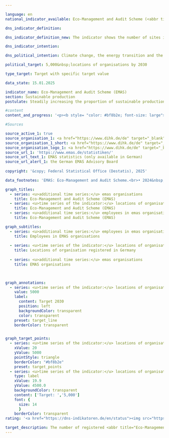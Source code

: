 ```yaml
---

language: en        
national_indicator_available: Eco-Management and Audit Scheme (<abbr title="Eco-Management and Audit Scheme" tabindex="0">EMAS</abbr>)        

dns_indicator_definition:         

dns_indicator_definition_new: The indicator shows the number of sites in Germany registered for the <abbr title="Eco-Management and Audit Scheme" tabindex="0">EMAS</abbr> (Eco-Management and Audit Scheme) environmental management system by both German and foreign organisations.        

dns_indicator_intention:         

dns_political_intention: Climate change, the energy transition and the scarcity of resources are presenting companies with new challenges, with the result that they must organise their business processes, structures and products in a way that protects the environment and conserves resources. The <abbr title="Eco-Management and Audit Scheme" tabindex="0">EMAS</abbr> environmental management system offers a concept for systematic operational environmental protection and is linked to the aim of continuously improving the environmental performance of the organisation's location.        

political_target: 5,000&nbsp;locations of organisations by 2030        

type_target: Target with specific target value        

data_state: 15.01.2025        

indicator_name: Eco-Management and Audit Scheme (EMAS)        
section: Sustainable production        
postulate: Steadily increasing the proportion of sustainable production        

#content         
content_and_progress: '<p><b style= "color: #bf8b2e; font-size: large">12.2.a Eco-Management and Audit Scheme (<abbr title="Eco-Management and Audit Scheme" tabindex="0">EMAS</abbr>)</b><br><br><b>Background</b><br><br>The environmental management system <abbr title="Eco-Management and Audit Scheme" tabindex="0">EMAS</abbr> (Eco-Management and Audit Scheme) is a voluntary instrument of the European Union (<abbr title="European Union" tabindex="0">EU</abbr>) that supports organisations of all sizes and sectors in systematically enhancing their environmental performance. Holding an <abbr title="Eco-Management and Audit Scheme" tabindex="0">EMAS</abbr> registration does not necessarily imply that the organisation or its products are fundamentally more environmentally friendly or sustainable than comparable organisations or products.<br><br>For initial registration or renewal of <abbr title="Eco-Management and Audit Scheme" tabindex="0">EMAS</abbr> certification, organisations are required to produce a publicly accessible environmental statement. This statement contains essential information on the organisation’s environmental impacts, including data on energy consumption, emissions, material input, water usage, waste generation, and land use with regard to biodiversity. Since 2010, large enterprises have been obliged to update their environmental statement annually. Small and medium-sized enterprises (<abbr title="Small and medium-sized enterprises" tabindex="0">SMEs</abbr>) may do so every two years upon application.<br><br>The environmental statement and other internal documents are subject to regular verification&nbsp;–&nbsp;at least once every three years&nbsp;–&nbsp;by independent, state-accredited environmental verifiers. Organisations that successfully complete these audits and have no violations of environmental law or registered complaints are included in the <abbr title="Eco-Management and Audit Scheme" tabindex="0">EMAS</abbr> register.<br><br>The <abbr title="Eco-Management and Audit Scheme" tabindex="0">EMAS</abbr> register records both the number of registered organisations and their operational sites. Foreign sites of German <abbr title="Eco-Management and Audit Scheme" tabindex="0">EMAS</abbr> organisations are also listed in the register, but are not included in the scope of this indicator.<br><br>Since 2017, companies from certain sectors have been allowed to extend <abbr title="Eco-Management and Audit Scheme" tabindex="0">EMAS</abbr> certification to multiple sites. This so-called multisite procedure was made cross-sectoral at the end of 2023. It enables organisations with numerous, structurally similar locations to have only a representative sample physically audited during initial validation and subsequent inspections. Organisations may choose to register their sites individually or through group registration in the <abbr title="Eco-Management and Audit Scheme" tabindex="0">EMAS</abbr> register&nbsp;–&nbsp;an aspect that has significantly influenced the development of the indicator.<br><br>Although <abbr title="Eco-Management and Audit Scheme" tabindex="0">EMAS</abbr> is a European system, it also has international relevance. In addition to <abbr title="European Union" tabindex="0">EU</abbr> Member States, countries such as Norway, Iceland, and Liechtenstein participate. Several multinational corporations&nbsp;–&nbsp;including BMW, Siemens, Coca-Cola HBC, and Nestlé&nbsp;–&nbsp;implement <abbr title="Eco-Management and Audit Scheme" tabindex="0">EMAS</abbr> even at locations outside the <abbr title="European Union" tabindex="0">EU</abbr>. These are listed in the <abbr title="Eco-Management and Audit Scheme" tabindex="0">EMAS</abbr> register but are not included in the number of <abbr title="Eco-Management and Audit Scheme" tabindex="0">EMAS</abbr> sites reported here.<br><br>In Germany, various funding programmes support companies in the implementation and maintenance of <abbr title="Eco-Management and Audit Scheme" tabindex="0">EMAS</abbr>. Moreover, <abbr title="Eco-Management and Audit Scheme" tabindex="0">EMAS</abbr>-registered organisations benefit from simplified regulatory environmental inspections in several Länder, as their regular reporting is recognised as evidence of exemplary environmental performance.<br><br><b>Development</b><br><br>Between 2005&nbsp;and 2024, the number of <abbr title="Eco-Management and Audit Scheme" tabindex="0">EMAS</abbr>-registered sites in Germany increased from 1,958&nbsp;to 4,533&nbsp;–&nbsp;an increase of 132%. A decisive factor in this rise was the registration of 1,987&nbsp;Aldi Süd sites in October 2024, following the described adjustment of the multisite procedure. Compared to the previous year (2023), which recorded 2,455&nbsp;registered sites, this corresponds to nearly a doubling in site numbers (+84.6%).<br><br>The politically defined target of increasing the number of <abbr title="Eco-Management and Audit Scheme" tabindex="0">EMAS</abbr>-registered sites to at least 5,000&nbsp;by 2030&nbsp;is likely to be achieved&nbsp;–&nbsp;provided that recent trends continue or that further large-scale group registrations occur. Although the number of <abbr title="Eco-Management and Audit Scheme" tabindex="0">EMAS</abbr> sites had been rising steadily even before 2023, the potential to meet the 2030&nbsp;target is primarily attributable to the expansion of the multisite procedure.<br><br>By contrast, the number of <abbr title="Eco-Management and Audit Scheme" tabindex="0">EMAS</abbr>-registered organisations&nbsp;–&nbsp;irrespective of the number of sites&nbsp;–&nbsp;has remained largely stable since 2020&nbsp;(1,122&nbsp;organisations in 2024), following a significant decline in previous years. Overall, this represents a decrease of 24.7% since 2005.<br><br>At the same time, the number of employees in <abbr title="Eco-Management and Audit Scheme" tabindex="0">EMAS</abbr> organisations increased from 961,000&nbsp;in 2005&nbsp;to 1,258,000&nbsp;in 2024&nbsp;–&nbsp;an increase of 30.9%. Compared with the previous year alone (1,180,000&nbsp;employees), this represents a growth of 6.6% in 2024. The data clearly indicate that <abbr title="Eco-Management and Audit Scheme" tabindex="0">EMAS</abbr> is increasingly being adopted by larger organisations with multiple locations and high employment figures. The introduction of the multisite procedure and the associated reduction in auditing requirements have further strengthened this trend.<br><br>Broken down by economic sector, 38.3% of <abbr title="Eco-Management and Audit Scheme" tabindex="0">EMAS</abbr> sites were attributable to the manufacturing industry. Other notable sectors included education and training (6.5%), other services (6.4%), and water supply, sewerage, waste management, and remediation activities (6.2%). Some <abbr title="Eco-Management and Audit Scheme" tabindex="0">EMAS</abbr> organisations are assigned to more than one economic sector.<br><br>From a regional perspective, in 2024&nbsp;the highest number of <abbr title="Eco-Management and Audit Scheme" tabindex="0">EMAS</abbr> sites was recorded in Baden-Württemberg (1,239), followed by Bayern (1,108) and Nordrhein-Westfalen (773). In Mecklenburg-Vorpommern, only seven <abbr title="Eco-Management and Audit Scheme" tabindex="0">EMAS</abbr> sites were registered.</p>'                

#Sources        

source_active_1: true
source_organisation_1: <a href="https://www.dihk.de/de" target="_blank" onclick="return confirm_alert('the German EMAS Advisory Board', 'En')">German EMAS Advisory Board based on data from the Association of German Chambers of Commerce and Industry</a>
source_organisation_1_short: <a href="https://www.dihk.de/de" target="_blank" onclick="return confirm_alert('the German EMAS Advisory Board', 'En')">German EMAS Advisory Board based on data from the Association of German Chambers of Commerce and Industry</a>
source_organisation_logo_1: <a href="https://www.dihk.de/de" target="_blank" onclick="return confirm_alert('the German EMAS Advisory Board', 'En')"><img src="https://dns-indikatoren.de/public/OrgImgEn/dihk.png" alt="German EMAS Advisory Board based on data from the Association of German Chambers of Commerce and Industry" title=" Click here to visit the homepage of the organizationGerman EMAS Advisory Board based on data from the Association of German Chambers of Commerce and Industry" style="height:60px; width:148px; border:transparent"/></a>
source_url_1: 'https://www.emas.de/statistiken/'
source_url_text_1: EMAS statistics (only available in German)
source_url_alert_1: the German EMAS Advisory Board
        
copyright: '&copy; Federal Statistical Office (Destatis), 2025'        

data_footnotes: 'EMAS: Eco-Management and Audit Scheme.<br>• 2024&nbsp;preliminary data.'        

graph_titles: 
  - series: <u>additional time series:</u> emas organisations
    title: Eco-Management and Audit Scheme (EMAS)
  - series: <u>time series of the indicator:</u> locations of organisation registered with emas
    title: Eco-Management and Audit Scheme (EMAS)
  - series: <u>additional time series:</u> employees in emas organisations
    title: Eco-Management and Audit Scheme (EMAS)        

graph_subtitles: 
  - series: <u>additional time series:</u> employees in emas organisations
    title: Employees in EMAS organisations
    
  - series: <u>time series of the indicator:</u> locations of organisation registered with emas
    title: Locations of organisation registered in Germany
    
  - series: <u>additional time series:</u> emas organisations
    title: EMAS organisations
            


graph_annotations:
  - series: <u>time series of the indicator:</u> locations of organisation registered with emas
    value: 5000
    label:
      content: Target 2030
      position: left
      backgroundColor: transparent
      color: transparent
    preset: target_line
    borderColor: transparent        


graph_target_points:
  - series: <u>time series of the indicator:</u> locations of organisation registered with emas
    xValue: 20
    yValue: 5000
    pointStyle: triangle
    borderColor: "#bf8b2e"
    preset: target_points
  - series: <u>time series of the indicator:</u> locations of organisation registered with emas
    type: label
    xValue: 19.9
    yValue: 4500.0
    backgroundColor: transparent
    content: ['Target: ','5,000']
    font: {
      size: 14
      }
    borderColor: transparent                        
rating: '<a href="https://dns-indikatoren.de/en/status"><img src="https://sdg-indikatoren.de/public/Wettersymbole/Sonne.png" title="If the trend from 2024 had continued, the target value would have been reached or missed by less than 5% of the difference between the target value and the value at that time." alt="Weathersymbol: Sun"/></a>'        

target_description: The number of registered <abbr title="Eco-Management and Audit Scheme" tabindex="0">EMAS</abbr> locations should be increased to at least 5,000&nbsp;by 2030.<br><br>• Due to the significant increase in 2024, the six-year average growth is sufficiently strong that, if the trend continues, the politically defined target will be achieved well before 2030. Indicator 12.2.a is therefore assessed as <b>Sun</b> for 2024.        
---
```


